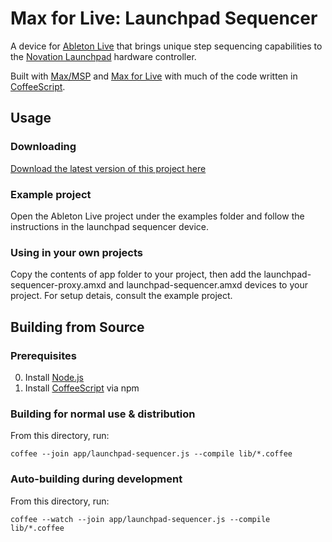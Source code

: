 # Max for Live: Launchpad Sequencer

A device for [Ableton Live](http://ableton.com/live-8) that brings unique step sequencing capabilities to
the [Novation Launchpad](http://us.novationmusic.com/midi-controllers-digital-dj/launchpad) hardware controller.

Built with [Max/MSP](http://cycling74.com/products/max/) and [Max for Live](http://ableton.com/maxforlive) with much
of the code written in [CoffeeScript](http://coffeescript.org/).


## Usage

### Downloading

[Download the latest version of this project here](https://github.com/adamjmurray/m4l-launchpad-sequencer/zipball/master)

### Example project

Open the Ableton Live project under the examples folder and follow the instructions in the launchpad sequencer device.

### Using in your own projects

Copy the contents of app folder to your project, then add the launchpad-sequencer-proxy.amxd and launchpad-sequencer.amxd
devices to your project. For setup detais, consult the example project.


## Building from Source

### Prerequisites

0. Install [Node.js](http://nodejs.org/)
0. Install [CoffeeScript](http://coffeescript.org/#installation) via npm

### Building for normal use & distribution

From this directory, run:

    coffee --join app/launchpad-sequencer.js --compile lib/*.coffee

### Auto-building during development

From this directory, run:

    coffee --watch --join app/launchpad-sequencer.js --compile lib/*.coffee
